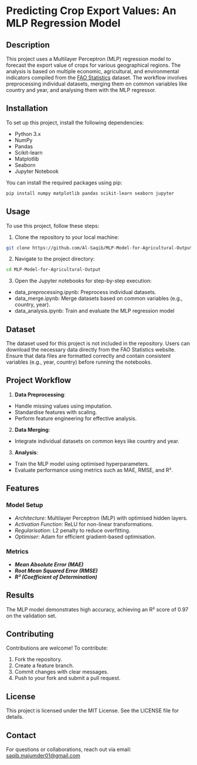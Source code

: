 # Predicting Crop Export Values: An MLP Regression Model

## Description

This project uses a Multilayer Perceptron (MLP) regression model to forecast the export value of crops for various geographical regions. The analysis is based on multiple economic, agricultural, and environmental indicators compiled from the [FAO Statistics](https://www.fao.org/faostat/en/#home) dataset. The workflow involves preprocessing individual datasets, merging them on common variables like country and year, and analysing them with the MLP regressor.

## Installation

To set up this project, install the following dependencies:

- Python 3.x
- NumPy
- Pandas
- Scikit-learn
- Matplotlib
- Seaborn
- Jupyter Notebook

You can install the required packages using pip:

```bash
pip install numpy matplotlib pandas scikit-learn seaborn jupyter
```

## Usage

To use this project, follow these steps:

1. Clone the repository to your local machine:

```bash
git clone https://github.com/Al-Saqib/MLP-Model-for-Agricultural-Output.git
```

2. Navigate to the project directory:

```bash
cd MLP-Model-for-Agricultural-Output
```

3. Open the Jupyter notebooks for step-by-step execution:
- data_preprocessing.ipynb: Preprocess individual datasets.
- data_merge.ipynb: Merge datasets based on common variables (e.g., country, year).
- data_analysis.ipynb: Train and evaluate the MLP regression model
  
## Dataset
The dataset used for this project is not included in the repository. Users can download the necessary data directly from the FAO Statistics website. Ensure that data files are formatted correctly and contain consistent variables (e.g., year, country) before running the notebooks.

## Project Workflow
1. **Data Preprocessing**:
- Handle missing values using imputation.
- Standardise features with scaling.
- Perform feature engineering for effective analysis.

2. **Data Merging**:
- Integrate individual datasets on common keys like country and year.

3. **Analysis**:
- Train the MLP model using optimised hyperparameters.
- Evaluate performance using metrics such as MAE, RMSE, and R².

## Features
### Model Setup
- *Architecture*: Multilayer Perceptron (MLP) with optimised hidden layers.
- *Activation Function*: ReLU for non-linear transformations.
- *Regularisation*: L2 penalty to reduce overfitting.
- *Optimiser*: Adam for efficient gradient-based optimisation.

### Metrics
- ***Mean Absolute Error (MAE)***
- ***Root Mean Squared Error (RMSE)***
- ***R² (Coefficient of Determination)***

## Results
The MLP model demonstrates high accuracy, achieving an R² score of 0.97 on the validation set.

## Contributing
Contributions are welcome! To contribute:

1. Fork the repository.
2. Create a feature branch.
3. Commit changes with clear messages.
4. Push to your fork and submit a pull request.


## License
This project is licensed under the MIT License. See the LICENSE file for details.

## Contact
For questions or collaborations, reach out via email: saqib.majumder01@gmail.com
